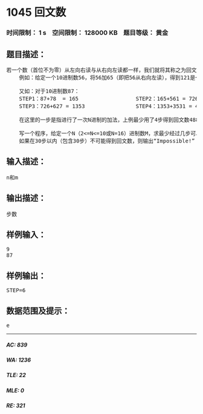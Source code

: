 # 1045 回文数   
### 时间限制： 1 s&nbsp;&nbsp;&nbsp;&nbsp;空间限制： 128000 KB&nbsp;&nbsp;&nbsp;&nbsp;题目等级： 黄金  
## 题目描述：  

<pre>
若一个数（首位不为零）从左向右读与从右向左读都一样，我们就将其称之为回文数。
    例如：给定一个10进制数56，将56加65（即把56从右向左读），得到121是一个回文数。
   
    又如：对于10进制数87：
    STEP1：87+78  = 165                  STEP2：165+561 = 726
    STEP3：726+627 = 1353                STEP4：1353+3531 = 4884
   
    在这里的一步是指进行了一次N进制的加法，上例最少用了4步得到回文数4884。
   
    写一个程序，给定一个N（2<=N<=10或N=16）进制数M，求最少经过几步可以得到回文数。
    如果在30步以内（包含30步）不可能得到回文数，则输出“Impossible!”
</pre>
  
  
## 输入描述：  

<pre>
n和m
</pre>
  
  
## 输出描述：  

<pre>
步数
</pre>
  
  
## 样例输入：  

<pre>
9
87
</pre>
  
  
## 样例输出：  

<pre>
STEP=6
</pre>
  
  
## 数据范围及提示：  

<pre>
e
</pre>
  
  
***  

##### AC: 839  
##### WA: 1236  
##### TLE: 22  
##### MLE: 0  
##### RE: 321  
